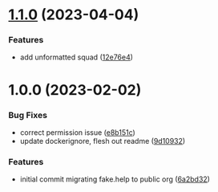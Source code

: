# [1.1.0](https://github.com/swgoh-utils/fake.help/compare/v1.0.0...v1.1.0) (2023-04-04)


### Features

* add unformatted squad ([12e76e4](https://github.com/swgoh-utils/fake.help/commit/12e76e48da8d6295d374bec486d663bfab73e7df))

# 1.0.0 (2023-02-02)


### Bug Fixes

* correct permission issue ([e8b151c](https://github.com/swgoh-utils/fake.help/commit/e8b151ca4a49a9a3aae70cb4e1eaab83121d4475))
* update dockerignore, flesh out readme ([9d10932](https://github.com/swgoh-utils/fake.help/commit/9d10932a714f2fa289d39048bd2a8e59e1ba129b))


### Features

* initial commit migrating fake.help to public org ([6a2bd32](https://github.com/swgoh-utils/fake.help/commit/6a2bd32badbdd8d03c1d2601725d12f588ca56d0))
